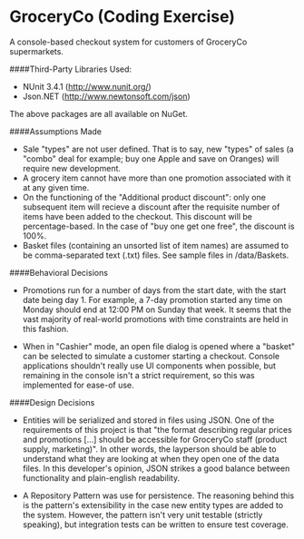 # GroceryCo (Coding Exercise)
A console-based checkout system for customers of GroceryCo supermarkets.

####Third-Party Libraries Used:
  - NUnit 3.4.1 (http://www.nunit.org/)
  - Json.NET (http://www.newtonsoft.com/json)
  
The above packages are all available on NuGet.

####Assumptions Made
  - Sale "types" are not user defined. That is to say, new "types" of sales (a "combo" deal for example; buy one Apple and save on Oranges) will require new development.
  - A grocery item cannot have more than one promotion associated with it at any given time.
  - On the functioning of the "Additional product discount": only one subsequent item will recieve a discount after the requisite number of items have been added to the checkout. This discount will be percentage-based. In the case of "buy one get one free", the discount is 100%.
  - Basket files (containing an unsorted list of item names) are assumed to be comma-separated text (.txt) files. See sample files in /data/Baskets.

####Behavioral Decisions
  - Promotions run for a number of days from the start date, with the start date being day 1. For example, a 7-day promotion started any time on Monday should end at 12:00 PM on Sunday that week. It seems that the vast majority of real-world promotions with time constraints are held in this fashion.

  - When in "Cashier" mode, an open file dialog is opened where a "basket" can be selected to simulate a customer starting a checkout. Console applications shouldn't really use UI components when possible, but remaining in the console isn't a strict requirement, so this was implemented for ease-of use.

####Design Decisions
  - Entities will be serialized and stored in files using JSON. One of the requirements of this project is that "the format describing regular prices and promotions [...] should be accessible for GroceryCo staff (product supply, marketing)". In other words, the layperson should be able to understand what they are looking at when they open one of the data files. In this developer's opinion, JSON strikes a good balance between functionality and plain-english readability.

  - A Repository Pattern was use for persistence. The reasoning behind this is the pattern's extensibility in the case new entity types are added to the system. However, the pattern isn't very unit testable (strictly speaking), but integration tests can be written to ensure test coverage.
